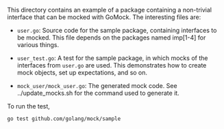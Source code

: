 This directory contains an example of a package containing a non-trivial
interface that can be mocked with GoMock. The interesting files are:

 *  `user.go`: Source code for the sample package, containing interfaces to be
    mocked. This file depends on the packages named imp[1-4] for various things.

 *  `user_test.go`: A test for the sample package, in which mocks of the
    interfaces from `user.go` are used. This demonstrates how to create mock
    objects, set up expectations, and so on.

 *  `mock_user/mock_user.go`: The generated mock code. See ../update_mocks.sh
    for the command used to generate it.

To run the test,

    go test github.com/golang/mock/sample
